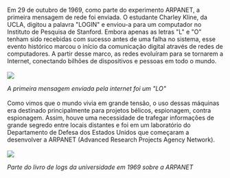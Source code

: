 Em 29 de outubro de 1969, como parte do experimento ARPANET, a primeira mensagem de rede foi enviada. O estudante Charley Kline, da UCLA, digitou a palavra "LOGIN" e enviou-a para um computador no Instituto de Pesquisa de Stanford. Embora apenas as letras "L" e "O" tenham sido recebidas com sucesso antes de uma falha no sistema, esse evento histórico marcou o início da comunicação digital através de redes de computadores. A partir desse marco, as redes evoluíram para se tornarem a Internet, conectando bilhões de dispositivos e pessoas em todo o mundo.
<br><br>
<img src="https://tse2.mm.bing.net/th?id=OIP.7Yr041W87GmwLi95DlH7YwHaC9&pid=Api&P=0&h=180" ><figcaption><em>A primeira mensagem enviada pela internet foi um "LO"</em></figcaption>
<br>
Como vimos que o mundo vivia em grande
tensão, o uso dessas máquinas era destinado
principalmente para projetos bélicos,
espionagem, contra espionagem. Assim, houve
uma necessidade de trafegar informações de
grande segredo entre locais distantes e foi em
um laboratório do Departamento de Defesa dos
Estados Unidos que começaram a desenvolver
a ARPANET (Advanced Research Projects
Agency Network).
<br>
<br>
<img src="https://img.ibxk.com.br/2014/07/04/04095227734127.gif">
<figcaption><em>Parte do livro de logs da universidade em 1969 sobre a ARPANET</em></figcaption>
